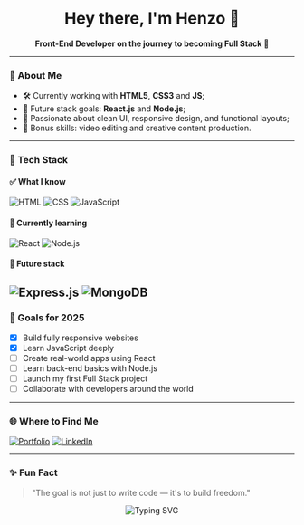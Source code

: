 <h1 align="center">Hey there, I'm Henzo 👋</h1>

<p align="center">
  <strong>Front-End Developer on the journey to becoming Full Stack 🚀</strong>
</p>

---

### 🧠 About Me

- 🛠 Currently working with **HTML5**, **CSS3** and **JS**;
- 🔭 Future stack goals: **React.js** and **Node.js**;
- 🎨 Passionate about clean UI, responsive design, and functional layouts;
- 🎥 Bonus skills: video editing and creative content production.

---

### 🚀 Tech Stack

#### ✅ What I know
![HTML](https://img.shields.io/badge/HTML5-e34c26?style=for-the-badge&logo=html5&logoColor=white)
![CSS](https://img.shields.io/badge/CSS3-264de4?style=for-the-badge&logo=css3&logoColor=white)
![JavaScript](https://img.shields.io/badge/JavaScript-f7df1e?style=for-the-badge&logo=javascript&logoColor=black)

#### 🚧 Currently learning
![React](https://img.shields.io/badge/React-20232a?style=for-the-badge&logo=react&logoColor=61DAFB)
![Node.js](https://img.shields.io/badge/Node.js-339933?style=for-the-badge&logo=nodedotjs&logoColor=white)

#### 🎯 Future stack
![Express.js](https://img.shields.io/badge/Express.js-000000?style=for-the-badge&logo=express&logoColor=white)
![MongoDB](https://img.shields.io/badge/MongoDB-4EA94B?style=for-the-badge&logo=mongodb&logoColor=white)
---

### 📌 Goals for 2025

- [x] Build fully responsive websites
- [x] Learn JavaScript deeply
- [ ] Create real-world apps using React
- [ ] Learn back-end basics with Node.js
- [ ] Launch my first Full Stack project
- [ ] Collaborate with developers around the world

---

### 🌐 Where to Find Me

[![Portfolio](https://img.shields.io/badge/Portfolio-000?style=for-the-badge&logo=vercel&logoColor=white)](https://your-portfolio-link.com)
[![LinkedIn](https://img.shields.io/badge/LinkedIn-0077b5?style=for-the-badge&logo=linkedin&logoColor=white)](https://linkedin.com/in/yourusername)

---

### ✨ Fun Fact

> "The goal is not just to write code — it's to build freedom."

<p align="center">
  <img src="https://readme-typing-svg.demolab.com?font=Fira+Code&weight=500&size=22&pause=1000&color=F7F7F7&center=true&width=435&lines=Front-End+Dev+in+evolution...;React+and+Node+are+on+the+radar!;Building+my+future+with+code!" alt="Typing SVG" />
</p>
